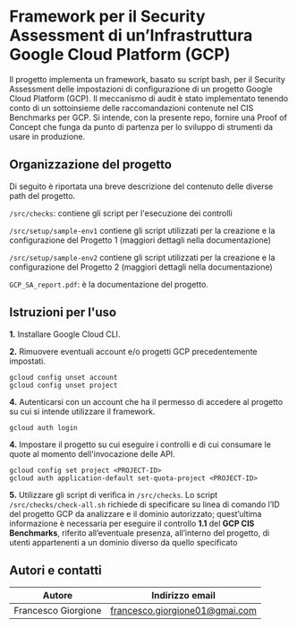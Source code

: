 # Framework per il Security Assessment di un’Infrastruttura Google Cloud Platform (GCP)

Il progetto implementa un framework, basato su script bash, per il Security Assessment delle impostazioni di configurazione di un progetto Google Cloud Platform
(GCP). Il meccanismo di audit è stato implementato tenendo conto di un sottoinsieme delle
raccomandazioni contenute nel CIS Benchmarks per GCP. Si intende, con la presente repo, fornire una Proof of Concept 
che funga da punto di partenza per lo sviluppo di strumenti da usare in produzione.

## Organizzazione del progetto
Di seguito è riportata una breve descrizione del contenuto delle diverse path del progetto.


`/src/checks`: contiene gli script per l'esecuzione dei controlli

`/src/setup/sample-env1` contiene gli script utilizzati per la creazione e la configurazione
del Progetto 1 (maggiori dettagli nella documentazione)

`/src/setup/sample-env2` contiene gli script utilizzati per la creazione e la configurazione
del Progetto 2 (maggiori dettagli nella documentazione)

`GCP_SA_report.pdf`: è la documentazione del progetto.


## Istruzioni per l'uso
**1.** Installare Google Cloud CLI.

**2.** Rimuovere eventuali account e/o progetti GCP precedentemente impostati.

```
gcloud config unset account
gcloud config unset project
```

**4.** Autenticarsi con un account che ha il permesso di accedere al progetto su cui si intende
   utilizzare il framework.

`gcloud auth login`


**4.** Impostare il progetto su cui eseguire i controlli e di cui consumare le quote
al momento dell'invocazione delle API.

```
gcloud config set project <PROJECT-ID>
gcloud auth application-default set-quota-project <PROJECT-ID>
```

**5.** Utilizzare gli script di verifica in `/src/checks`. Lo script `/src/checks/check-all.sh`
richiede di specificare su linea di comando
l’ID del progetto GCP da analizzare e il dominio autorizzato; quest’ultima informazione è
necessaria per eseguire il controllo **1.1** del **GCP CIS Benchmarks**, riferito all’eventuale presenza, all’interno del progetto,
di utenti appartenenti a un dominio diverso da quello specificato


## Autori e contatti
| Autore              | Indirizzo email                |
|---------------------|--------------------------------|
| Francesco Giorgione | francesco.giorgione01@gmai.com |
